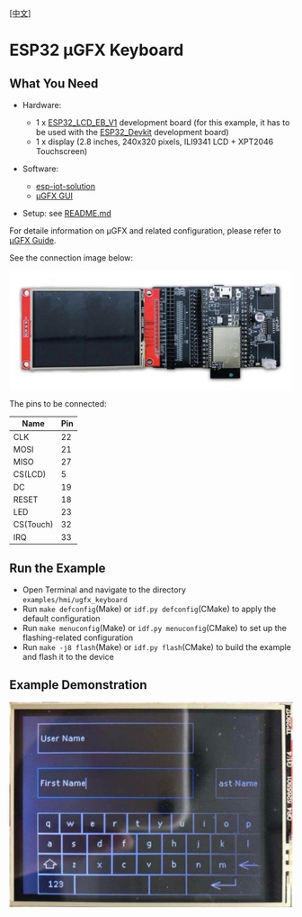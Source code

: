 [[中文]](./ugfx_keyboard_cn.md)

# ESP32 μGFX Keyboard

## What You Need

- Hardware:
	* 1 x [ESP32\_LCD\_EB\_V1](../../../documents/evaluation_boards/ESP32_LCDKit_guide_en.md) development board (for this example, it has to be used with the [ESP32_Devkit](https://docs.espressif.com/projects/esp-idf/en/stable/hw-reference/modules-and-boards.html#esp32-devkitc-v4) development board)
	* 1 x display (2.8 inches, 240x320 pixels, ILI9341 LCD + XPT2046 Touchscreen)
- Software:
	* [esp-iot-solution](https://github.com/espressif/esp-iot-solution)
	* [μGFX GUI](https://ugfx.io/)

- Setup: see [README.md](../../../README.md#preparation)

For detaile information on μGFX and related configuration, please refer to [μGFX Guide](../../../documents/hmi_solution/ugfx/ugfx_guide_en.md).

See the connection image below:

<div align="center"><img src="../../../documents/_static/hmi_solution/lcd_connect.jpg" width = "700" alt="lcd_connect" align=center /></div>  

The pins to be connected:

Name | Pin
-------- | -----
CLK | 22
MOSI | 21
MISO | 27
CS(LCD) | 5
DC | 19
RESET | 18
LED | 23
CS(Touch) | 32
IRQ | 33

## Run the Example

- Open Terminal and navigate to the directory `examples/hmi/ugfx_keyboard`
- Run `make defconfig`(Make) or `idf.py defconfig`(CMake) to apply the default configuration
- Run `make menuconfig`(Make) or `idf.py menuconfig`(CMake) to set up the flashing-related configuration
- Run `make -j8 flash`(Make) or `idf.py flash`(CMake) to build the example and flash it to the device

## Example Demonstration

<div align="center"><img src="../../../documents/_static/hmi_solution/ugfx/ugfx_keyboard.jpg" width = "700" alt="μgfx_keyboard" align=center /></div>  